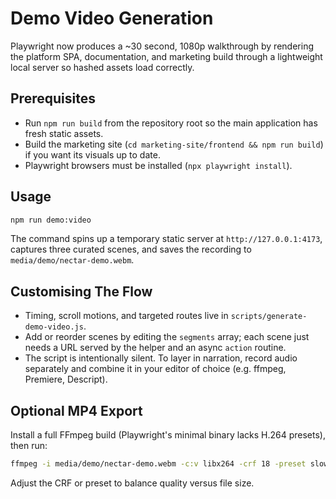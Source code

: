 ﻿# Demo Video Generation

Playwright now produces a ~30 second, 1080p walkthrough by rendering the platform SPA, documentation, and marketing build through a lightweight local server so hashed assets load correctly.

## Prerequisites

- Run `npm run build` from the repository root so the main application has fresh static assets.
- Build the marketing site (`cd marketing-site/frontend && npm run build`) if you want its visuals up to date.
- Playwright browsers must be installed (`npx playwright install`).

## Usage

```bash
npm run demo:video
```

The command spins up a temporary static server at `http://127.0.0.1:4173`, captures three curated scenes, and saves the recording to `media/demo/nectar-demo.webm`.

## Customising The Flow

- Timing, scroll motions, and targeted routes live in `scripts/generate-demo-video.js`.
- Add or reorder scenes by editing the `segments` array; each scene just needs a URL served by the helper and an async `action` routine.
- The script is intentionally silent. To layer in narration, record audio separately and combine it in your editor of choice (e.g. ffmpeg, Premiere, Descript).

## Optional MP4 Export

Install a full FFmpeg build (Playwright's minimal binary lacks H.264 presets), then run:

```bash
ffmpeg -i media/demo/nectar-demo.webm -c:v libx264 -crf 18 -preset slow -c:a aac media/demo/nectar-demo.mp4
```

Adjust the CRF or preset to balance quality versus file size.
